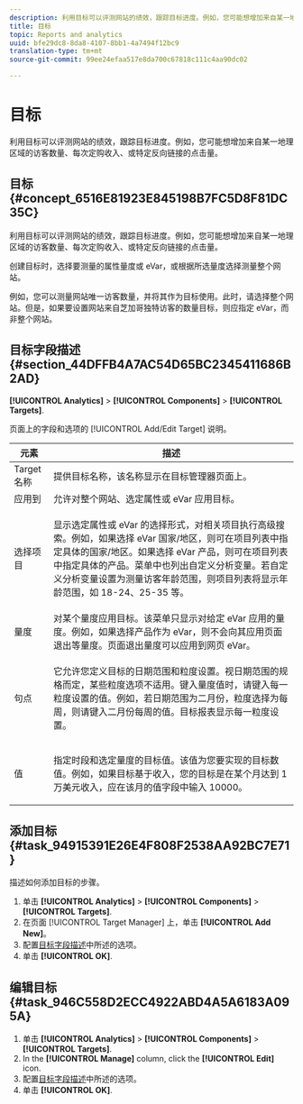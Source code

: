 ```yaml
---
description: 利用目标可以评测网站的绩效，跟踪目标进度。例如，您可能想增加来自某一地理区域的访客数量、每次定购收入、或特定反向链接的点击量。
title: 目标
topic: Reports and analytics
uuid: bfe29dc8-8da8-4107-8bb1-4a7494f12bc9
translation-type: tm+mt
source-git-commit: 99ee24efaa517e8da700c67818c111c4aa90dc02

---
```



# 目标

利用目标可以评测网站的绩效，跟踪目标进度。例如，您可能想增加来自某一地理区域的访客数量、每次定购收入、或特定反向链接的点击量。

## 目标 {#concept_6516E81923E845198B7FC5D8F81DC35C}

利用目标可以评测网站的绩效，跟踪目标进度。例如，您可能想增加来自某一地理区域的访客数量、每次定购收入、或特定反向链接的点击量。

创建目标时，选择要测量的属性量度或 eVar，或根据所选量度选择测量整个网站。

例如，您可以测量网站唯一访客数量，并将其作为目标使用。此时，请选择整个网站。但是，如果要设置网站来自芝加哥独特访客的数量目标，则应指定 eVar，而非整个网站。

## 目标字段描述 {#section_44DFFB4A7AC54D65BC2345411686B2AD}

**[!UICONTROL Analytics]** > **[!UICONTROL Components]** > **[!UICONTROL Targets]**.

页面上的字段和选项的 [!UICONTROL Add/Edit Target] 说明。

<table id="table_E08728BECC204DF59F0AC99957A68CAE"> 
 <thead> 
  <tr> 
   <th colname="col1" class="entry"> 元素 </th> 
   <th colname="col2" class="entry"> 描述 </th> 
  </tr> 
 </thead>
 <tbody> 
  <tr> 
   <td colname="col1"> Target 名称 </td> 
   <td colname="col2">提供目标名称，该名称显示在<span class="wintitle">目标管理器</span>页面上。 </td> 
  </tr> 
  <tr> 
   <td colname="col1"> 应用到 </td> 
   <td colname="col2"> 允许对整个网站、选定属性或 eVar 应用目标。 </td> 
  </tr> 
  <tr> 
   <td colname="col1"> 选择项目 </td> 
   <td colname="col2"> <p>显示选定属性或 eVar 的选择形式，对相关项目执行高级搜索。例如，如果选择 eVar <span class="uicontrol">国家/地区</span>，则可在项目列表中指定具体的国家/地区。如果选择 eVar <span class="uicontrol">产品</span>，则可在项目列表中指定具体的产品。菜单中也列出自定义分析变量。若自定义分析变量设置为测量访客年龄范围，则项目列表将显示年龄范围，如 18-24、25-35 等。 </p> </td> 
  </tr> 
  <tr> 
   <td colname="col1"> 量度 </td> 
   <td colname="col2">对某个量度应用目标。该菜单只显示对给定 eVar 应用的量度。例如，如果选择<span class="uicontrol">产品</span>作为 eVar，则不会向其应用<span class="uicontrol">页面退出</span>等量度。<span class="uicontrol">页面退出</span>量度可以应用到网页 eVar。 </td> 
  </tr> 
  <tr> 
   <td colname="col1"> 句点 </td> 
   <td colname="col2"> <p>它允许您定义目标的<span class="uicontrol">日期范围</span>和<span class="uicontrol">粒度</span>设置。视日期范围的规格而定，某些粒度选项不适用。键入量度值时，请键入每一粒度设置的值。例如，若日期范围为二月份，粒度选择为每周，则请键入二月份每周的值。目标报表显示每一粒度设置。 </p> </td> 
  </tr> 
  <tr> 
   <td colname="col1"> 值 </td> 
   <td colname="col2"> <p>指定时段和选定量度的目标值。该值为您要实现的目标数值。例如，如果目标基于收入，您的目标是在某个月达到 1 万美元收入，应在该月的值字段中输入 10000。 </p> </td> 
  </tr> 
 </tbody> 
</table>

## 添加目标 {#task_94915391E26E4F808F2538AA92BC7E71}

描述如何添加目标的步骤。

<!-- 

t_add_a_target.xml

 -->

1. 单击 **[!UICONTROL Analytics]** > **[!UICONTROL Components]** > **[!UICONTROL Targets]**.
1. 在页面 [!UICONTROL Target Manager] 上，单击 **[!UICONTROL Add New]**。
1. 配置[目标字段描述](/help/analyze/reports-analytics/targets.md#section_44DFFB4A7AC54D65BC2345411686B2AD)中所述的选项。
1. 单击 **[!UICONTROL OK]**.

## 编辑目标 {#task_946C558D2ECC4922ABD4A5A6183A095A}

1. 单击 **[!UICONTROL Analytics]** > **[!UICONTROL Components]** > **[!UICONTROL Targets]**.
1. In the **[!UICONTROL Manage]** column, click the **[!UICONTROL Edit]** icon.
1. 配置[目标字段描述](/help/analyze/reports-analytics/targets.md#section_44DFFB4A7AC54D65BC2345411686B2AD)中所述的选项。
1. 单击 **[!UICONTROL OK]**.
